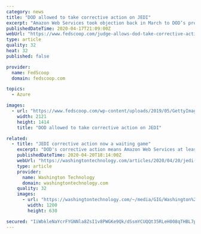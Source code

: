 ```yaml
---
category: news
title: "DOD allowed to take corrective action on JEDI"
excerpt: "Amazon Web Services took objection back in March to DOD’s proposal, calling it an attempt “gerrymander” the JEDI contract in favor of its winner, Microsoft. “The Government should not be permitted to gerrymander the corrective action to preserve the illusion that Microsoft offered the lowest price while simultaneously perpetuating ..."
publishedDateTime: 2020-04-17T21:09:00Z
webUrl: "https://www.fedscoop.com/judge-allows-dod-take-corrective-action-jedi/"
type: article
quality: 32
heat: 32
published: false

provider:
  name: FedScoop
  domain: fedscoop.com

topics:
  - Azure

images:
  - url: "https://www.fedscoop.com/wp-content/uploads/2019/05/GettyImages-913078628.jpg"
    width: 2121
    height: 1414
    title: "DOD allowed to take corrective action on JEDI"

related:
  - title: "JEDI corrective action now a waiting game"
    excerpt: "DOD's corrective action means Amazon Web Services at least gets a second chance at the JEDI contract won by Microsoft even if the company cannot make all the arguments it wants yet. But AWS has to wait and see how the corrective action pans out before pressing forward."
    publishedDateTime: 2020-04-20T18:14:00Z
    webUrl: "https://washingtontechnology.com/articles/2020/04/20/jedi-remand-waiting.aspx"
    type: article
    provider:
      name: Washington Technology
      domain: washingtontechnology.com
    quality: 32
    images:
      - url: "https://washingtontechnology.com/~/media/GIG/Washington%20Technology/WTlogo.jpg"
        width: 1200
        height: 630

secured: "IiWbkleNaYcrFYGNNla8ZsI1v8PWGKe9Qk/dSsmYCUQQt35RLeH008qTHBL7pq5FlWqNvPNyGJsr+DKntELO8j+VJE6KY45MweLrDu25yRBtt0snzAf+z87zaI7RD2K/bM5OGYZKXxxvo2zbHVNOVRPOClsHbJzlPILgcGov3WZEM6/cmLJLrjhKwYKWo8ahEch8oky7RuB7xGWq2LakPXTcMczuy9r3XIQnJBFnv3SK0NbKfrjFsnOcftN9iOgeypqJfk53Btq/qQ+S+7wcLoEzl/cL/wOI8Xot2s6pbEKHJ2rK+NzKTzxwIoxmm4/g783aVEcnusVWFpDe6ITK0GbUYQMjx7a56YXLfKjUFse1+wlpZurrtzfrDdK+3yWFY6tcWqdjRsmlpKUp1GteieH4SHUB4wa2IyuWs183wJIcGHYGmEdpPh+yH97tIHVFtgCdswN/z8HxBI4C3zqISqirtzs9SrI11ispALKqHQk=;Z8aiOYaAKFpAc1ludXG+aQ=="
---
```



